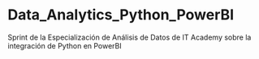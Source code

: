 # Data_Analytics_Python_PowerBI
Sprint de la Especialización de Análisis de Datos de IT Academy sobre la integración de Python en  PowerBI
